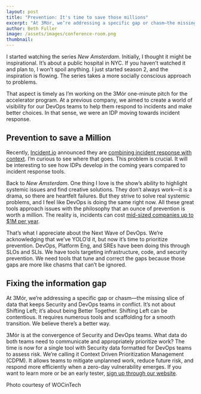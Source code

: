 ```yaml
---
layout: post
title: "Prevention: It's time to save those millions"
excerpt: "At 3Mór, we’re addressing a specific gap or chasm—the missing slice of data that keeps Security and DevOps teams in conflict. It’s not about Shifting Left; it’s about being Better Together. Shifting Left can be contentious. It requires numerous tools and scaffolding for a smooth transition. We believe there’s a better way."
author: Beth Fuller
image: /assets/images/conference-room.png
thumbnail: 
---
```


I started watching the series *New Amsterdam*. Initially, I thought it might be inspirational. It’s about a public hospital in NYC. If you haven’t watched it and plan to, I won’t spoil anything. I just started season 2, and the inspiration is flowing. The series takes a more socially conscious approach to problems.

That aspect is timely as I’m working on the 3Mór one-minute pitch for the accelerator program. At a previous company, we aimed to create a world of visibility for our DevOps teams to help them respond to incidents and make better choices. In that sense, we were an IDP moving towards incident response.

## Prevention to save a Million

Recently, [Incident.io](http://Incident.io) announced they are [combining incident response with context](https://incident.io/blog/a-new-era-for-catalog). I’m curious to see where that goes. This problem is crucial. It will be interesting to see how IDPs develop in the coming years compared to incident response tools.

Back to *New Amsterdam*. One thing I love is the show’s ability to highlight systemic issues and find creative solutions. They don’t always work—it is a drama, so there are heartfelt failures. But they strive to solve real systemic problems, and I feel like DevOps is doing the same right now. All these great tools approach issues with the philosophy that an ounce of prevention is worth a million. The reality is, incidents can cost [mid-sized companies up to $1M per year](https://devops.com/real-cost-downtime/).

That’s what I appreciate about the Next Wave of DevOps. We’re acknowledging that we’ve YOLO’d it, but now it’s time to prioritize prevention. DevOps, Platform Eng, and SREs have been doing this through SLOs and SLIs. We have tools targeting infrastructure, code, and security prevention. We need tools that tune and correct the gaps because those gaps are more like chasms that can’t be ignored.

## Fixing the information gap

At 3Mór, we’re addressing a specific gap or chasm—the missing slice of data that keeps Security and DevOps teams in conflict. It’s not about Shifting Left; it’s about being Better Together. Shifting Left can be contentious. It requires numerous tools and scaffolding for a smooth transition. We believe there’s a better way.

3Mór is at the convergence of Security and DevOps teams. What data do both teams need to communicate and appropriately prioritize work? The time is now for a single tool with Security data formatted for DevOps teams to assess risk. We’re calling it Context Driven Prioritization Management (CDPM). It allows teams to mitigate unplanned work, reduce future risk, and respond more efficiently when a zero-day vulnerability emerges. If you want to learn more or be an early tester, [sign up through our website](https://3mor.io/).

Photo courtesy of WOCinTech
